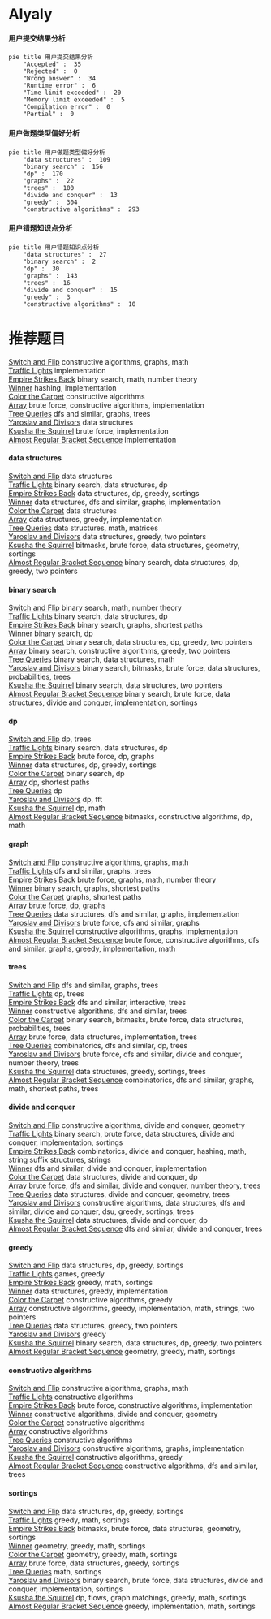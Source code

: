 # Alyaly
<!-- tabs:start -->
#### **用户提交结果分析**

```mermaid
pie title 用户提交结果分析
    "Accepted" :  35
    "Rejected" :  0
    "Wrong answer" :  34
    "Runtime error" :  6
    "Time limit exceeded" :  20
    "Memory limit exceeded" :  5
    "Compilation error" :  0
    "Partial" :  0
```
#### **用户做题类型偏好分析**

```mermaid
pie title 用户做题类型偏好分析
    "data structures" :  109
    "binary search" :  156
    "dp" :  170
    "graphs" :  22
    "trees" :  100
    "divide and conquer" :  13
    "greedy" :  304
    "constructive algorithms" :  293
```
#### **用户错题知识点分析**

```mermaid
pie title 用户错题知识点分析
    "data structures" :  27
    "binary search" :  2
    "dp" :  30
    "graphs" :  143
    "trees" :  16
    "divide and conquer" :  15
    "greedy" :  3
    "constructive algorithms" :  10
```
<!-- tabs:end -->
# 推荐题目
[Switch and Flip](http://codeforces.com/problemset/problem/1491/G)		constructive algorithms,
                        graphs,
                        math		  
[Traffic Lights](http://codeforces.com/problemset/problem/29/B)		implementation		  
[Empire Strikes Back](http://codeforces.com/problemset/problem/300/E)		binary search,
                        math,
                        number theory		  
[Winner](http://codeforces.com/problemset/problem/2/A)		hashing,
                        implementation		  
[Color the Carpet](http://codeforces.com/problemset/problem/297/D)		constructive algorithms		  
[Array](http://codeforces.com/problemset/problem/300/A)		brute force,
                        constructive algorithms,
                        implementation		  
[Tree Queries](http://codeforces.com/problemset/problem/1328/E)		dfs and similar,
                        graphs,
                        trees		  
[Yaroslav and Divisors](http://codeforces.com/problemset/problem/301/D)		data structures		  
[Ksusha the Squirrel](http://codeforces.com/problemset/problem/299/B)		brute force,
                        implementation		  
[Almost Regular Bracket Sequence](http://codeforces.com/problemset/problem/1095/E)		implementation		  
<!-- tabs:start -->
#### **data structures**
[Switch and Flip](http://codeforces.com/problemset/problem/301/D)		data structures		  
[Traffic Lights](http://codeforces.com/problemset/problem/101/B)		binary search,
                        data structures,
                        dp		  
[Empire Strikes Back](http://codeforces.com/problemset/problem/1253/E)		data structures,
                        dp,
                        greedy,
                        sortings		  
[Winner](http://codeforces.com/problemset/problem/29/C)		data structures,
                        dfs and similar,
                        graphs,
                        implementation		  
[Color the Carpet](http://codeforces.com/problemset/problem/297/E)		data structures		  
[Array](https://codeforces.com/contest/1248/problem/E)		data structures,
                        greedy,
                        implementation		  
[Tree Queries](http://codeforces.com/problemset/problem/1252/K)		data structures,
                        math,
                        matrices		  
[Yaroslav and Divisors](http://codeforces.com/problemset/problem/1446/D2)		data structures,
                        greedy,
                        two pointers		  
[Ksusha the Squirrel](http://codeforces.com/problemset/problem/1194/E)		bitmasks,
                        brute force,
                        data structures,
                        geometry,
                        sortings		  
[Almost Regular Bracket Sequence](http://codeforces.com/problemset/problem/1492/C)		binary search,
                        data structures,
                        dp,
                        greedy,
                        two pointers		  
#### **binary search**
[Switch and Flip](http://codeforces.com/problemset/problem/300/E)		binary search,
                        math,
                        number theory		  
[Traffic Lights](http://codeforces.com/problemset/problem/101/B)		binary search,
                        data structures,
                        dp		  
[Empire Strikes Back](http://codeforces.com/problemset/problem/301/B)		binary search,
                        graphs,
                        shortest paths		  
[Winner](https://codeforces.com/contest/1246/problem/C)		binary search,
                        dp		  
[Color the Carpet](http://codeforces.com/problemset/problem/1492/C)		binary search,
                        data structures,
                        dp,
                        greedy,
                        two pointers		  
[Array](http://codeforces.com/problemset/problem/1463/D)		binary search,
                        constructive algorithms,
                        greedy,
                        two pointers		  
[Tree Queries](http://codeforces.com/problemset/problem/1490/G)		binary search,
                        data structures,
                        math		  
[Yaroslav and Divisors](http://codeforces.com/problemset/problem/1479/D)		binary search,
                        bitmasks,
                        brute force,
                        data structures,
                        probabilities,
                        trees		  
[Ksusha the Squirrel](http://codeforces.com/problemset/problem/1436/E)		binary search,
                        data structures,
                        two pointers		  
[Almost Regular Bracket Sequence](http://codeforces.com/problemset/problem/1461/D)		binary search,
                        brute force,
                        data structures,
                        divide and conquer,
                        implementation,
                        sortings		  
#### **dp**
[Switch and Flip](http://codeforces.com/problemset/problem/1249/F)		dp,
                        trees		  
[Traffic Lights](http://codeforces.com/problemset/problem/101/B)		binary search,
                        data structures,
                        dp		  
[Empire Strikes Back](http://codeforces.com/problemset/problem/1155/F)		brute force,
                        dp,
                        graphs		  
[Winner](http://codeforces.com/problemset/problem/1253/E)		data structures,
                        dp,
                        greedy,
                        sortings		  
[Color the Carpet](https://codeforces.com/contest/1246/problem/C)		binary search,
                        dp		  
[Array](http://codeforces.com/problemset/problem/1249/E)		dp,
                        shortest paths		  
[Tree Queries](http://codeforces.com/problemset/problem/301/E)		dp		  
[Yaroslav and Divisors](http://codeforces.com/problemset/problem/300/D)		dp,
                        fft		  
[Ksusha the Squirrel](http://codeforces.com/problemset/problem/2/B)		dp,
                        math		  
[Almost Regular Bracket Sequence](http://codeforces.com/problemset/problem/1423/J)		bitmasks,
                        constructive algorithms,
                        dp,
                        math		  
#### **graph**
[Switch and Flip](http://codeforces.com/problemset/problem/1491/G)		constructive algorithms,
                        graphs,
                        math		  
[Traffic Lights](http://codeforces.com/problemset/problem/1328/E)		dfs and similar,
                        graphs,
                        trees		  
[Empire Strikes Back](http://codeforces.com/problemset/problem/303/C)		brute force,
                        graphs,
                        math,
                        number theory		  
[Winner](http://codeforces.com/problemset/problem/301/B)		binary search,
                        graphs,
                        shortest paths		  
[Color the Carpet](http://codeforces.com/problemset/problem/29/E)		graphs,
                        shortest paths		  
[Array](http://codeforces.com/problemset/problem/1155/F)		brute force,
                        dp,
                        graphs		  
[Tree Queries](http://codeforces.com/problemset/problem/29/C)		data structures,
                        dfs and similar,
                        graphs,
                        implementation		  
[Yaroslav and Divisors](http://codeforces.com/problemset/problem/300/B)		brute force,
                        dfs and similar,
                        graphs		  
[Ksusha the Squirrel](http://codeforces.com/problemset/problem/1082/D)		constructive algorithms,
                        graphs,
                        implementation		  
[Almost Regular Bracket Sequence](http://codeforces.com/problemset/problem/1487/C)		brute force,
                        constructive algorithms,
                        dfs and similar,
                        graphs,
                        greedy,
                        implementation,
                        math		  
#### **trees**
[Switch and Flip](http://codeforces.com/problemset/problem/1328/E)		dfs and similar,
                        graphs,
                        trees		  
[Traffic Lights](http://codeforces.com/problemset/problem/1249/F)		dp,
                        trees		  
[Empire Strikes Back](https://codeforces.com/contest/1074/problem/B)		dfs and similar,
                        interactive,
                        trees		  
[Winner](http://codeforces.com/problemset/problem/29/D)		constructive algorithms,
                        dfs and similar,
                        trees		  
[Color the Carpet](http://codeforces.com/problemset/problem/1479/D)		binary search,
                        bitmasks,
                        brute force,
                        data structures,
                        probabilities,
                        trees		  
[Array](http://codeforces.com/problemset/problem/1511/C)		brute force,
                        data structures,
                        implementation,
                        trees		  
[Tree Queries](http://codeforces.com/problemset/problem/1499/F)		combinatorics,
                        dfs and similar,
                        dp,
                        trees		  
[Yaroslav and Divisors](http://codeforces.com/problemset/problem/1491/E)		brute force,
                        dfs and similar,
                        divide and conquer,
                        number theory,
                        trees		  
[Ksusha the Squirrel](http://codeforces.com/problemset/problem/1466/D)		data structures,
                        greedy,
                        sortings,
                        trees		  
[Almost Regular Bracket Sequence](http://codeforces.com/problemset/problem/1495/D)		combinatorics,
                        dfs and similar,
                        graphs,
                        math,
                        shortest paths,
                        trees		  
#### **divide and conquer**
[Switch and Flip](http://codeforces.com/problemset/problem/1070/M)		constructive algorithms,
                        divide and conquer,
                        geometry		  
[Traffic Lights](http://codeforces.com/problemset/problem/1461/D)		binary search,
                        brute force,
                        data structures,
                        divide and conquer,
                        implementation,
                        sortings		  
[Empire Strikes Back](http://codeforces.com/problemset/problem/1466/G)		combinatorics,
                        divide and conquer,
                        hashing,
                        math,
                        string suffix structures,
                        strings		  
[Winner](http://codeforces.com/problemset/problem/1490/D)		dfs and similar,
                        divide and conquer,
                        implementation		  
[Color the Carpet](https://codeforces.com/contest/1483/problem/C)		data structures,
                        divide and conquer,
                        dp		  
[Array](http://codeforces.com/problemset/problem/1491/E)		brute force,
                        dfs and similar,
                        divide and conquer,
                        number theory,
                        trees		  
[Tree Queries](http://codeforces.com/problemset/problem/1303/G)		data structures,
                        divide and conquer,
                        geometry,
                        trees		  
[Yaroslav and Divisors](http://codeforces.com/problemset/problem/1494/D)		constructive algorithms,
                        data structures,
                        dfs and similar,
                        divide and conquer,
                        dsu,
                        greedy,
                        sortings,
                        trees		  
[Ksusha the Squirrel](http://codeforces.com/problemset/problem/1482/E)		data structures,
                        divide and conquer,
                        dp		  
[Almost Regular Bracket Sequence](http://codeforces.com/problemset/problem/566/C)		dfs and similar,
                        divide and conquer,
                        trees		  
#### **greedy**
[Switch and Flip](http://codeforces.com/problemset/problem/1253/E)		data structures,
                        dp,
                        greedy,
                        sortings		  
[Traffic Lights](https://codeforces.com/contest/299/problem/C)		games,
                        greedy		  
[Empire Strikes Back](http://codeforces.com/problemset/problem/1117/B)		greedy,
                        math,
                        sortings		  
[Winner](https://codeforces.com/contest/1248/problem/E)		data structures,
                        greedy,
                        implementation		  
[Color the Carpet](https://codeforces.com/contest/298/problem/D)		constructive algorithms,
                        greedy		  
[Array](http://codeforces.com/problemset/problem/1508/A)		constructive algorithms,
                        greedy,
                        implementation,
                        math,
                        strings,
                        two pointers		  
[Tree Queries](http://codeforces.com/problemset/problem/1446/D2)		data structures,
                        greedy,
                        two pointers		  
[Yaroslav and Divisors](http://codeforces.com/problemset/problem/1468/E)		greedy		  
[Ksusha the Squirrel](http://codeforces.com/problemset/problem/1492/C)		binary search,
                        data structures,
                        dp,
                        greedy,
                        two pointers		  
[Almost Regular Bracket Sequence](https://codeforces.com/contest/1496/problem/C)		geometry,
                        greedy,
                        math,
                        sortings		  
#### **constructive algorithms**
[Switch and Flip](http://codeforces.com/problemset/problem/1491/G)		constructive algorithms,
                        graphs,
                        math		  
[Traffic Lights](http://codeforces.com/problemset/problem/297/D)		constructive algorithms		  
[Empire Strikes Back](http://codeforces.com/problemset/problem/300/A)		brute force,
                        constructive algorithms,
                        implementation		  
[Winner](http://codeforces.com/problemset/problem/1070/M)		constructive algorithms,
                        divide and conquer,
                        geometry		  
[Color the Carpet](http://codeforces.com/problemset/problem/297/C)		constructive algorithms		  
[Array](http://codeforces.com/problemset/problem/301/A)		constructive algorithms		  
[Tree Queries](http://codeforces.com/problemset/problem/301/C)		constructive algorithms		  
[Yaroslav and Divisors](http://codeforces.com/problemset/problem/1082/D)		constructive algorithms,
                        graphs,
                        implementation		  
[Ksusha the Squirrel](https://codeforces.com/contest/298/problem/D)		constructive algorithms,
                        greedy		  
[Almost Regular Bracket Sequence](http://codeforces.com/problemset/problem/29/D)		constructive algorithms,
                        dfs and similar,
                        trees		  
#### **sortings**
[Switch and Flip](http://codeforces.com/problemset/problem/1253/E)		data structures,
                        dp,
                        greedy,
                        sortings		  
[Traffic Lights](http://codeforces.com/problemset/problem/1117/B)		greedy,
                        math,
                        sortings		  
[Empire Strikes Back](http://codeforces.com/problemset/problem/1194/E)		bitmasks,
                        brute force,
                        data structures,
                        geometry,
                        sortings		  
[Winner](https://codeforces.com/contest/1496/problem/C)		geometry,
                        greedy,
                        math,
                        sortings		  
[Color the Carpet](http://codeforces.com/problemset/problem/1495/A)		geometry,
                        greedy,
                        math,
                        sortings		  
[Array](http://codeforces.com/problemset/problem/1497/A)		brute force,
                        data structures,
                        greedy,
                        sortings		  
[Tree Queries](http://codeforces.com/problemset/problem/1427/A)		math,
                        sortings		  
[Yaroslav and Divisors](http://codeforces.com/problemset/problem/1461/D)		binary search,
                        brute force,
                        data structures,
                        divide and conquer,
                        implementation,
                        sortings		  
[Ksusha the Squirrel](http://codeforces.com/problemset/problem/1437/C)		dp,
                        flows,
                        graph matchings,
                        greedy,
                        math,
                        sortings		  
[Almost Regular Bracket Sequence](http://codeforces.com/problemset/problem/1473/A)		greedy,
                        implementation,
                        math,
                        sortings		  
<!-- tabs:end -->
